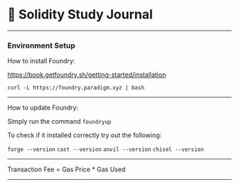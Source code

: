 # 󰡪 Solidity Study Journal

---

### Environment Setup

How to install Foundry:

https://book.getfoundry.sh/getting-started/installation

`curl -L https://foundry.paradigm.xyz | bash`

---

How to update Foundry:

Simply run the command `foundryup`

To check if it installed correctly try out the following: 

`forge --version`
`cast --version`
`anvil --version`
`chisel --version`

---

Transaction Fee = Gas Price * Gas Used

---

